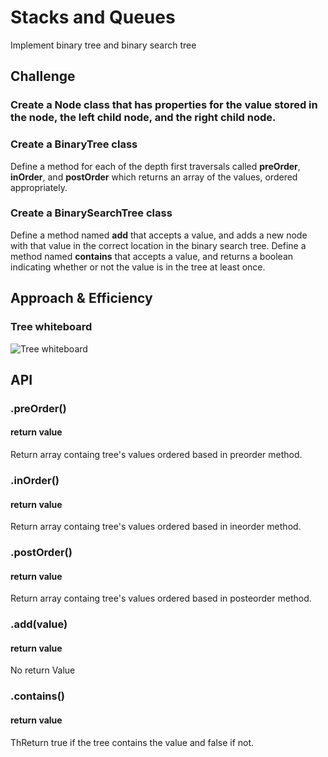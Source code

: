 # Stacks and Queues
<!-- Short summary or background information -->
Implement binary tree and binary search tree
## Challenge
<!-- Description of the challenge -->
### Create a Node class that has properties for the value stored in the node, the left child node, and the right child node.
### Create a BinaryTree class
Define a method for each of the depth first traversals called **preOrder**, **inOrder**, and **postOrder** which returns an array of the values, ordered appropriately.
### Create a BinarySearchTree class
Define a method named **add** that accepts a value, and adds a new node with that value in the correct location in the binary search tree.
Define a method named **contains** that accepts a value, and returns a boolean indicating whether or not the value is in the tree at least once.

## Approach & Efficiency
<!-- What approach did you take? Why? What is the Big O space/time for this approach? -->
### Tree whiteboard
![Tree whiteboard](../assets/tree.jpg)

## API
<!-- Description of each method publicly available to your Stack and Queue-->
### .preOrder()
#### return value
Return array containg tree's values ordered based in preorder method.

### .inOrder()
#### return value
Return array containg tree's values ordered based in ineorder method.

### .postOrder()
#### return value
Return array containg tree's values ordered based in posteorder method.

### .add(value)
#### return value
No return Value

### .contains()
#### return value
ThReturn true if the tree contains the value and false if not.
